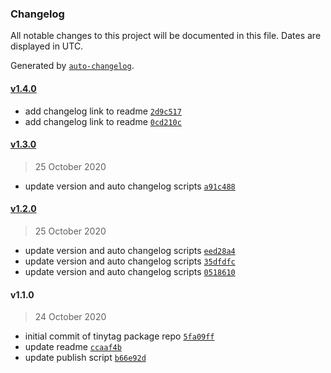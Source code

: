 ### Changelog

All notable changes to this project will be documented in this file. Dates are displayed in UTC.

Generated by [`auto-changelog`](https://github.com/CookPete/auto-changelog).

#### [v1.4.0](https://github.com/BrianJVarley/tinytag/compare/v1.3.0...v1.4.0)

- add changelog link to readme [`2d9c517`](https://github.com/BrianJVarley/tinytag/commit/2d9c517bf10c528433606eaff1ca15aa5363a44f)
- add changelog link to readme [`0cd210c`](https://github.com/BrianJVarley/tinytag/commit/0cd210c361d2ce0ad63cf8fc26791a7390321a3f)

#### [v1.3.0](https://github.com/BrianJVarley/tinytag/compare/v1.2.0...v1.3.0)

> 25 October 2020

- update version and auto changelog scripts [`a91c488`](https://github.com/BrianJVarley/tinytag/commit/a91c4882ca0f009a351b86db6b9941077fbde820)

#### [v1.2.0](https://github.com/BrianJVarley/tinytag/compare/v1.1.0...v1.2.0)

> 25 October 2020

- update version and auto changelog scripts [`eed28a4`](https://github.com/BrianJVarley/tinytag/commit/eed28a4fba74562d0c83e188c02d318f0b360d54)
- update version and auto changelog scripts [`35dfdfc`](https://github.com/BrianJVarley/tinytag/commit/35dfdfcbc140785859b05b505c4609da49883d2c)
- update version and auto changelog scripts [`0518610`](https://github.com/BrianJVarley/tinytag/commit/05186101cc9e25ca553df65a612525f0e1afae2f)

#### v1.1.0

> 24 October 2020

- initial commit of tinytag package repo [`5fa09ff`](https://github.com/BrianJVarley/tinytag/commit/5fa09ff03ee31dca871e1da80327215915da2e1c)
- update readme [`ccaaf4b`](https://github.com/BrianJVarley/tinytag/commit/ccaaf4b0b617e404a7520faf7cf3ad1ee283c7ff)
- update publish script [`b66e92d`](https://github.com/BrianJVarley/tinytag/commit/b66e92d21e294cc26f4bd2a8fa9ea1fe1452f657)

